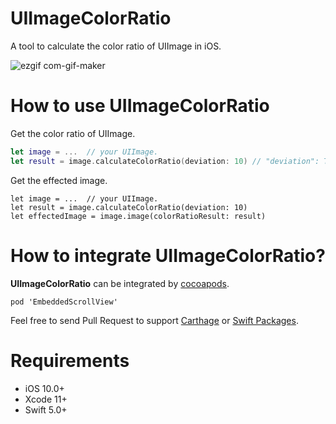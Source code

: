 # UIImageColorRatio

A tool to calculate the color ratio of UIImage in iOS.

![ezgif com-gif-maker](https://user-images.githubusercontent.com/5275802/117752368-39fa6500-b249-11eb-83ae-9e797abdea7f.gif)


# How to use UIImageColorRatio

Get the color ratio of UIImage.

```swift
let image = ...  // your UIImage.
let result = image.calculateColorRatio(deviation: 10) // "deviation": The deviation on pixels, It's from 0 to 255. Bigger deviation means less kind of colors.
```

Get the effected image.

```
let image = ...  // your UIImage.
let result = image.calculateColorRatio(deviation: 10)
let effectedImage = image.image(colorRatioResult: result)
```


# How to integrate UIImageColorRatio?

**UIImageColorRatio** can be integrated by [cocoapods](https://cocoapods.org/). 

```
pod 'EmbeddedScrollView'
```

Feel free to send Pull Request to support [Carthage](https://github.com/Carthage/Carthage) or [Swift Packages](https://developer.apple.com/documentation/swift_packages).

# Requirements

- iOS 10.0+
- Xcode 11+
- Swift 5.0+
